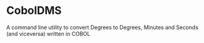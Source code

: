 # CobolDMS
A command line utility to convert Degrees to Degrees, Minutes and Seconds (and viceversa) written in COBOL
